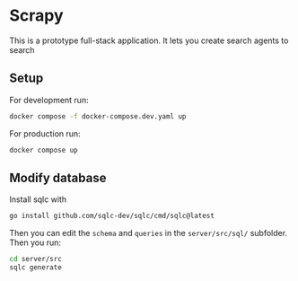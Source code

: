 # Scrapy

This is a prototype full-stack application. It lets you create search agents to search

## Setup

For development run:

```bash
docker compose -f docker-compose.dev.yaml up
```

For production run:

```bash
docker compose up
```

## Modify database

Install sqlc with 
```bash
go install github.com/sqlc-dev/sqlc/cmd/sqlc@latest
```

Then you can edit the `schema` and `queries` in the `server/src/sql/` subfolder. Then you run:

```bash
cd server/src
sqlc generate
```